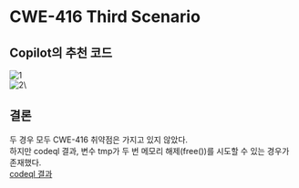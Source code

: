 # CWE-416 Third Scenario

## Copilot의 추천 코드

![1](./"CWE-416_2_(1).gif")\
![2](./"CWE-416_2_(2).gif")\

## 결론

두 경우 모두 CWE-416 취약점은 가지고 있지 않았다.\
하지만 codeql 결과, 변수 tmp가 두 번 메모리 해제(free())를 시도할 수 있는 경우가 존재했다.\
[codeql 결과](../results.csv)

